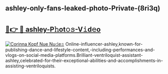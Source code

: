 ## ashley-only-fans​-leaked-photo​-Private-(8ri3q)


# <h2><a href="https://mediaupload.pro?title=ashley&ref=git">🔗👉 🔴 ashley-P𝚑ot𝚘𝚜-V𝚒d𝚎o</a></h2>

[![Corinna Kopf Nue Nu𝚍e𝚜](https://i.imgur.com/0qMVB7G.gif)](https://mediaupload.pro?title=ashley&ref=git)
Online-influencer-ashley,known-for-publishing-dance-and-lifestyle-content,-including-performances-and-vlogs-on-social-media-platforms.Brilliant-ventriloquist-assistant-ashley,celebrated-for-their-exceptional-abilities-and-accomplishments-in-assisting-ventriloquists.  